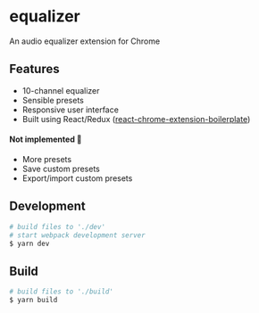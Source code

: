 # equalizer

An audio equalizer extension for Chrome

## Features

- 10-channel equalizer
- Sensible presets
- Responsive user interface
- Built using React/Redux ([react-chrome-extension-boilerplate](https://github.com/jhen0409/react-chrome-extension-boilerplate))

#### Not implemented :construction:
- More presets
- Save custom presets
- Export/import custom presets

## Development

```bash
# build files to './dev'
# start webpack development server
$ yarn dev
```

## Build

```bash
# build files to './build'
$ yarn build
```
